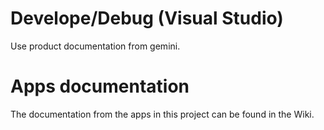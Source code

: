 # Develope/Debug (Visual Studio)
Use product documentation from gemini.

# Apps documentation
The documentation from the apps in this project can be found in the Wiki.
